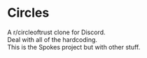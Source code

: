 # Circles
A r/circleoftrust clone for Discord.    
Deal with all of the hardcoding.    
This is the Spokes project but with other stuff.  